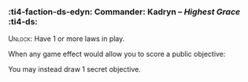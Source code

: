 ### :ti4-faction-ds-edyn: **Commander**: Kadryn – _Highest Grace_ :ti4-ds:
<span style="font-variant:small-caps;">Unlock</span>: Have 1 or more laws in play.

When any game effect would allow you to score a public objective:

You may instead draw 1 secret objective.
